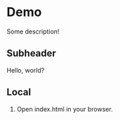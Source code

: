 # Demo

Some description!

## Subheader

Hello, world?

## Local

1. Open index.html in your browser.
